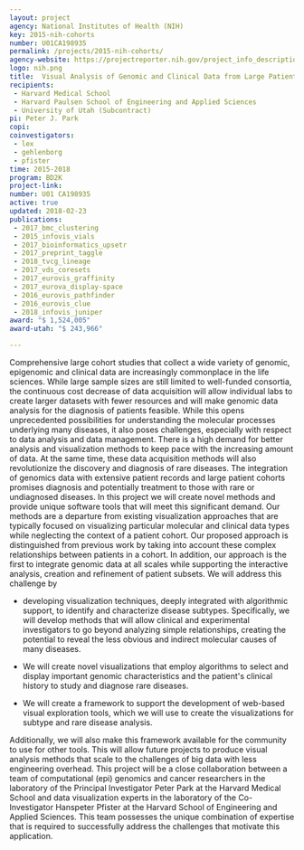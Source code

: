 ```yaml
---
layout: project
agency: National Institutes of Health (NIH)
key: 2015-nih-cohorts
number: U01CA198935
permalink: /projects/2015-nih-cohorts/
agency-website: https://projectreporter.nih.gov/project_info_description.cfm?aid=8875824
logo: nih.png
title:  Visual Analysis of Genomic and Clinical Data from Large Patient Cohorts
recipients:
 - Harvard Medical School
 - Harvard Paulsen School of Engineering and Applied Sciences
 - University of Utah (Subcontract)
pi: Peter J. Park
copi: 
coinvestigators:
 - lex
 - gehlenborg
 - pfister
time: 2015-2018
program: BD2K
project-link: 
number: U01 CA198935
active: true
updated: 2018-02-23
publications: 
 - 2017_bmc_clustering
 - 2015_infovis_vials
 - 2017_bioinformatics_upsetr
 - 2017_preprint_taggle
 - 2018_tvcg_lineage
 - 2017_vds_coresets
 - 2017_eurovis_graffinity
 - 2017_eurova_display-space
 - 2016_eurovis_pathfinder
 - 2016_eurovis_clue
 - 2018_infovis_juniper
award: "$ 1,524,005"
award-utah: "$ 243,966"

---
```

Comprehensive large cohort studies that collect a wide variety of genomic, epigenomic and clinical data are increasingly commonplace in the life sciences. While large sample sizes are still limited to well-funded consortia, the continuous cost decrease of data acquisition will allow individual labs to create larger datasets with fewer resources and will make genomic data analysis for the diagnosis of patients feasible. While this opens unprecedented possibilities for understanding the molecular processes underlying many diseases, it also poses challenges, especially with respect to data analysis and data management. There is a high demand for better analysis and visualization methods to keep pace with the increasing amount of data. At the same time, these data acquisition methods will also revolutionize the discovery and diagnosis of rare diseases. The integration of genomics data with extensive patient records and large patient cohorts promises diagnosis and potentially treatment to those with rare or undiagnosed diseases. In this project we will create novel methods and provide unique software tools that will meet this significant demand. Our methods are a departure from existing visualization approaches that are typically focused on visualizing particular molecular and clinical data types while neglecting the context of a patient cohort. Our proposed approach is distinguished from previous work by taking into account these complex relationships between patients in a cohort. In addition, our approach is the first to integrate genomic data at all scales while supporting the interactive analysis, creation and refinement of patient subsets. We will address this challenge by 

 * developing visualization techniques, deeply integrated with algorithmic support, to identify and characterize disease subtypes. Specifically, we will develop methods that will allow clinical and experimental investigators to go beyond analyzing simple relationships, creating the potential to reveal the less obvious and indirect molecular causes of many diseases. 

 * We will create novel visualizations that employ algorithms to select and display important genomic characteristics and the patient's clinical history to study and diagnose rare diseases. 

 * We will create a framework to support the development of web-based visual exploration tools, which we will use to create the visualizations for subtype and rare disease analysis. 

Additionally, we will also make this framework available for the community to use for other tools. This will allow future projects to produce visual analysis methods that scale to the challenges of big data with less engineering overhead. This project will be a close collaboration between a team of computational (epi) genomics and cancer researchers in the laboratory of the Principal Investigator Peter Park at the Harvard Medical School and data visualization experts in the laboratory of the Co-Investigator Hanspeter Pfister at the Harvard School of Engineering and Applied Sciences. This team possesses the unique combination of expertise that is required to successfully address the challenges that motivate this application.  